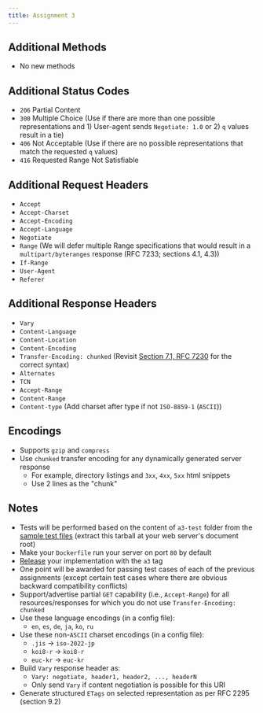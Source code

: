 ```yaml
---
title: Assignment 3
---
```


## Additional Methods

* No new methods

## Additional Status Codes

* `206` Partial Content
* `300` Multiple Choice (Use if there are more than one possible representations and 1) User-agent sends `Negotiate: 1.0` or 2) `q` values result in a tie)
* `406` Not Acceptable (Use if there are no possible representations that match the requested `q` values)
* `416` Requested Range Not Satisfiable

## Additional Request Headers

* `Accept`
* `Accept-Charset`
* `Accept-Encoding`
* `Accept-Language`
* `Negotiate`
* `Range` (We will defer multiple Range specifications that would result in a `multipart/byteranges` response (RFC 7233; sections 4.1, 4.3))
* `If-Range`
* `User-Agent`
* `Referer`

## Additional Response Headers

* `Vary`
* `Content-Language`
* `Content-Location`
* `Content-Encoding`
* `Transfer-Encoding: chunked` (Revisit [Section 7.1, RFC 7230](https://tools.ietf.org/html/rfc7230#section-4.1) for the correct syntax)
* `Alternates`
* `TCN`
* `Accept-Range`
* `Content-Range`
* `Content-type` (Add charset after type if not `ISO-8859-1` (`ASCII`))

## Encodings

* Supports `gzip` and `compress`
* Use `chunked` transfer encoding for any dynamically generated server response
   * For example, directory listings and `3xx`, `4xx`, `5xx` html snippets
   * Use 2 lines as the "chunk"

## Notes

* Tests will be performed based on the content of `a3-test` folder from the [sample test files](https://raw.githubusercontent.com/ibnesayeed/webserver-tester/master/sample/cs531-test-files.tar.gz) (extract this tarball at your web server's document root)
* Make your `Dockerfile` run your server on port `80` by default
* [Release](https://help.github.com/en/articles/creating-releases) your implementation with the `a3` tag
* One point will be awarded for passing test cases of each of the previous assignments (except certain test cases where there are obvious backward compatibility conflicts)
* Support/advertise partial `GET` capability (i.e., `Accept-Range`) for all resources/responses for which you do not use `Transfer-Encoding: chunked`
* Use these language encodings (in a config file):
   * `en`, `es`, `de`, `ja`, `ko`, `ru`
* Use these non-`ASCII` charset encodings (in a config file):
   * `.jis` -> `iso-2022-jp`
   * `koi8-r` -> `koi8-r`
   * `euc-kr` -> `euc-kr`
* Build `Vary` response header as:
   * `Vary: negotiate, header1, header2, ..., headerN`
   * Only send `Vary` if content negotiation is possible for this URI
* Generate structured `ETags` on selected representation as per RFC 2295 (section 9.2)
